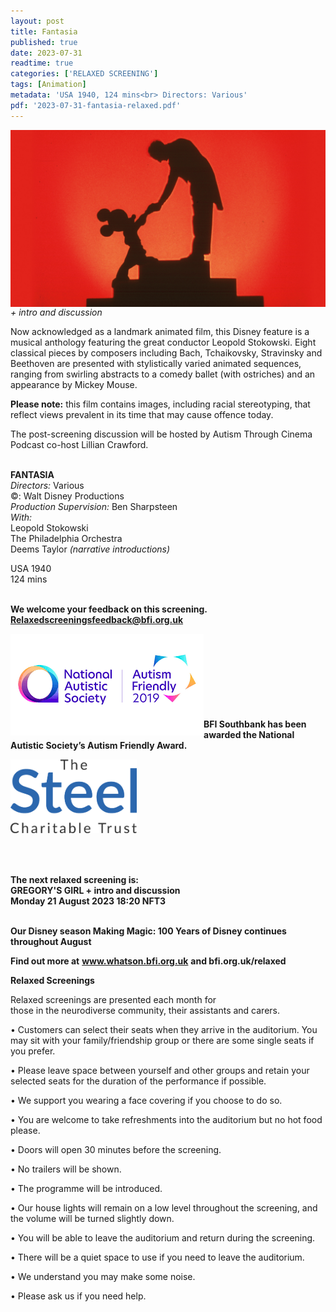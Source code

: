```yaml
---
layout: post
title: Fantasia
published: true
date: 2023-07-31
readtime: true
categories: ['RELAXED SCREENING']
tags: [Animation]
metadata: 'USA 1940, 124 mins<br> Directors: Various'
pdf: '2023-07-31-fantasia-relaxed.pdf'
---
```


<img style="float: left;" src="/img/fantasia-02.jpg"><br><br><br><br><br><br><br><br><br><br><br>

_+ intro and discussion_

Now acknowledged as a landmark animated film, this Disney feature is a musical anthology featuring the great conductor Leopold Stokowski. Eight classical pieces by composers including Bach, Tchaikovsky, Stravinsky and Beethoven are presented with stylistically varied animated sequences, ranging from swirling abstracts to a comedy ballet (with ostriches) and an appearance by Mickey Mouse.

**Please note:** this film contains images, including racial stereotyping, that reflect views prevalent in its time that may cause offence today.

The post-screening discussion will be hosted by Autism Through Cinema Podcast co-host Lillian Crawford.
<br><br>

**FANTASIA**  
_Directors:_ Various  
©: Walt Disney Productions  
_Production Supervision:_ Ben Sharpsteen  
_With:_  
Leopold Stokowski  
The Philadelphia Orchestra  
Deems Taylor _(narrative introductions)_  

USA 1940  
124 mins
<br><br>


**We welcome your feedback on this screening. Relaxedscreeningsfeedback@bfi.org.uk**


<img style="float: left;" src="/img/autistic_society.png"><br><br><br><br><br><br><br><br>
**BFI Southbank has been awarded the National Autistic Society’s Autism Friendly Award.**

<img style="float: left;" src="/img/steel-charitable-trust-logo-01.jpg" width="40%" height="40%"><br><br><br><br><br><br><br><br><br><br>


**The next relaxed screening is:<br>
GREGORY'S GIRL + intro and discussion  
Monday 21 August 2023 18:20 NFT3**  
<br>

**Our Disney season Making Magic: 100 Years of Disney continues throughout August**
<br>


**Find out more at**
**www.whatson.bfi.org.uk**
**and bfi.org.uk/relaxed**

**Relaxed Screenings**<br>

Relaxed screenings are presented each month for  
those in the neurodiverse community, their assistants and carers.

• Customers can select their seats when they arrive in the auditorium. You may sit with your family/friendship group or there are some single seats if you prefer.

• Please leave space between yourself and other groups and retain your selected seats for the duration of the performance if possible.

• We support you wearing a face covering if you choose to do so.

• You are welcome to take refreshments into the auditorium but no hot food please.

• Doors will open 30 minutes before the screening.

• No trailers will be shown.

• The programme will be introduced.

• Our house lights will remain on a low level throughout the screening, and the volume will be turned slightly down.

• You will be able to leave the auditorium and return during the screening.

• There will be a quiet space to use if you need to leave the auditorium.

• We understand you may make some noise.

• Please ask us if you need help.
